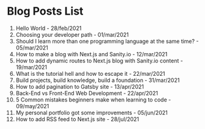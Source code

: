 # Blog Posts List

1. Hello World - 28/feb/2021
2. Choosing your developer path - 01/mar/2021
3. Should I learn more than one programming language at the same time? - 05/mar/2021
4. How to make a blog with Next.js and Sanity.io - 12/mar/2021
5. How to add dynamic routes to Next.js blog with Sanity.io content - 19/mar/2021
6. What is the tutorial hell and how to escape it - 22/mar/2021
7. Build projects, build knowledge, build a foundation - 31/mar/2021
8. How to add pagination to Gatsby site - 13/apr/2021
9. Back-End vs Front-End Web Development - 22/apr/2021
10. 5 Common mistakes beginners make when learning to code - 09/may/2021
11. My personal portfolio got some improvements - 05/jun/2021
12. How to add RSS feed to Next.js site - 28/jul/2021
